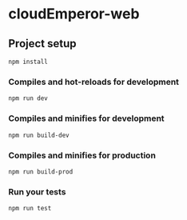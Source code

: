 # cloudEmperor-web

## Project setup
```
npm install
```

### Compiles and hot-reloads for development
```
npm run dev
```

### Compiles and minifies for development
```
npm run build-dev
```

### Compiles and minifies for production
```
npm run build-prod
```

### Run your tests
```
npm run test
```